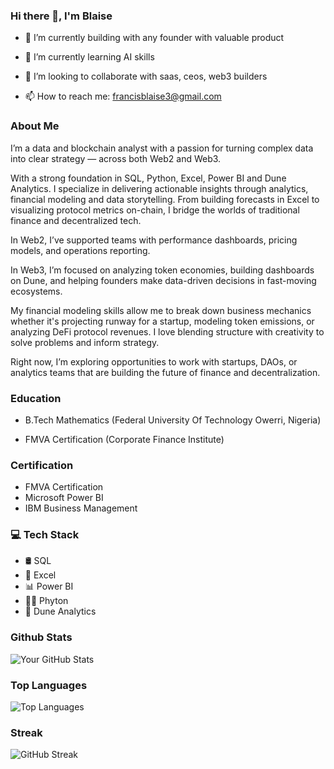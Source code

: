 ### Hi there 👋, I'm Blaise 


- 🔭 I’m currently building with any founder with valuable product
  
- 🌱 I’m currently learning AI skills
  
- 👯 I’m looking to collaborate with saas, ceos, web3 builders
  
- 📫 How to reach me: francisblaise3@gmail.com


### About Me
I’m a data and blockchain analyst with a passion for turning complex data into clear strategy — across both Web2 and Web3.

With a strong foundation in SQL, Python, Excel, Power BI  and Dune Analytics. I specialize in delivering actionable insights through analytics, financial modeling and data storytelling. From building forecasts in Excel to visualizing protocol metrics on-chain, I bridge the worlds of traditional finance and decentralized tech.

In Web2, I’ve supported teams with performance dashboards, pricing models, and operations reporting. 

In Web3, I’m focused on analyzing token economies, building dashboards on Dune, and helping founders make data-driven decisions in fast-moving ecosystems.

My financial modeling skills allow me to break down business mechanics whether it's projecting runway for a startup, modeling token emissions, or analyzing DeFi protocol revenues. I love blending structure with creativity to solve problems and inform strategy.

Right now, I’m exploring opportunities to work with startups, DAOs, or analytics teams that are building the future of finance and decentralization.


### Education 
- B.Tech Mathematics (Federal University Of Technology Owerri, Nigeria)

- FMVA Certification (Corporate Finance Institute)

### Certification 

- FMVA Certification
- Microsoft Power BI
- IBM Business Management 
  

### 💻 Tech Stack 
- 🛢️ SQL
- 📝 Excel
- 📊 Power BI
- 🧑‍💻 Phyton
- 🔗 Dune Analytics

### Github Stats

![Your GitHub Stats](https://github-readme-stats.vercel.app/api?username=FrancisBlaise&show_icons=true&theme=radical)


### Top Languages 

![Top Languages](https://github-readme-stats.vercel.app/api/top-langs/?username=FRANCISBLAISE&layout=compact&theme=radical)


### Streak

![GitHub Streak](https://github-readme-streak-stats.herokuapp.com/?user=FrancisBlaise&theme=radical)
